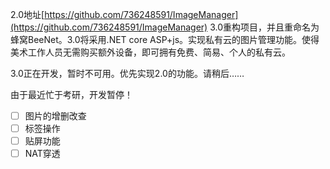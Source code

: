 2.0地址[https://github.com/736248591/ImageManager](https://github.com/736248591/ImageManager)
3.0重构项目，并且重命名为蜂窝BeeNet。3.0将采用.NET core ASP+js。实现私有云的图片管理功能。使得美术工作人员无需购买额外设备，即可拥有免费、简易、个人的私有云。

3.0正在开发，暂时不可用。优先实现2.0的功能。请稍后……

由于最近忙于考研，开发暂停！

- [ ] 图片的增删改查
- [ ] 标签操作
- [ ] 贴屏功能
- [ ] NAT穿透